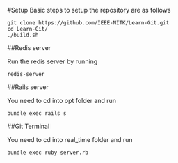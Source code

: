 #Setup
Basic steps to setup the repository are as follows

```
git clone https://github.com/IEEE-NITK/Learn-Git.git
cd Learn-Git/
./build.sh
```

##Redis server

Run the redis server by running 
```
redis-server
```

##Rails server

You need to cd into opt folder and run
```
bundle exec rails s
```

##Git Terminal

You need to cd into real_time folder and run
```
bundle exec ruby server.rb
```